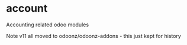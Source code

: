 # account
Accounting related odoo modules

Note v11 all moved to odoonz/odoonz-addons - this just kept for history